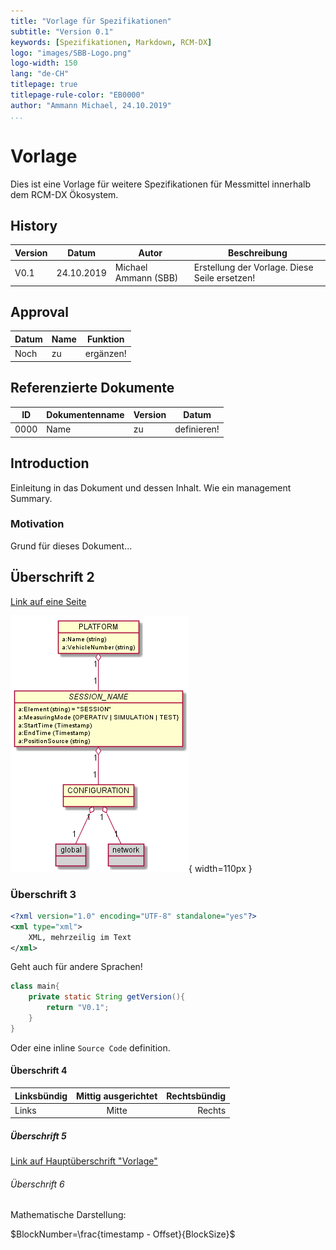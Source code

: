 ```yaml
---
title: "Vorlage für Spezifikationen"
subtitle: "Version 0.1"
keywords: [Spezifikationen, Markdown, RCM-DX]
logo: "images/SBB-Logo.png"
logo-width: 150
lang: "de-CH"
titlepage: true
titlepage-rule-color: "EB0000"
author: "Ammann Michael, 24.10.2019"
...
```


# Vorlage

Dies ist eine Vorlage für weitere Spezifikationen für Messmittel innerhalb dem RCM-DX Ökosystem.

## History

| Version | Datum | Autor | Beschreibung |
|--|--|----|------|
| V0.1 | 24.10.2019 | Michael Ammann (SBB) | Erstellung der Vorlage. Diese Seile ersetzen! |

## Approval

| Datum | Name | Funktion |
|---|---|------|
| Noch | zu | ergänzen! |

## Referenzierte Dokumente

| ID | Dokumentenname | Version | Datum |
|:-:|---|--|---|
| 0000 | Name | zu | definieren! |

## Introduction  

Einleitung in das Dokument und dessen Inhalt. Wie ein management Summary.

### Motivation

Grund für dieses Dokument...

## Überschrift 2

[Link auf eine Seite](https://www.sbb.ch/de/home.html)

![Übersicht der Platform Struktur](images/generated/RCM_DX_Platform_overview.png){ width=110px }


### Überschrift 3

```xml
<?xml version="1.0" encoding="UTF-8" standalone="yes"?>
<xml type="xml">
    XML, mehrzeilig im Text
</xml>
```

Geht auch für andere Sprachen!

```java
class main{
    private static String getVersion(){
        return "V0.1";
    }
}
```

Oder eine inline `Source Code` definition.

#### Überschrift 4

| Linksbündig | Mittig ausgerichtet | Rechtsbündig |
|----|:----:|----:|
| Links | Mitte | Rechts |

##### Überschrift 5

[Link auf Hauptüberschrift "Vorlage"](#vorlage)

###### Überschrift 6

Mathematische Darstellung:

$BlockNumber=\frac{timestamp - Offset}{BlockSize}$
